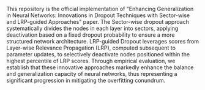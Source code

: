 
This repository is the official implementation of "Enhancing Generalization in Neural Networks: Innovations in Dropout Techniques with Sector-wise and LRP-guided Approaches" paper.
The Sector-wise dropout approach systematically divides the nodes in each layer into sectors, applying deactivation based on a fixed dropout probability to ensure a more structured network architecture. LRP-guided Dropout leverages scores from Layer-wise Relevance Propagation (LRP), computed subsequent to parameter updates, to selectively deactivate nodes positioned within the highest percentile of LRP scores. Through empirical evaluation, we establish that these innovative approaches markedly enhance the balance and generalization capacity of neural networks, thus representing a significant progression in mitigating the overfitting conundrum.